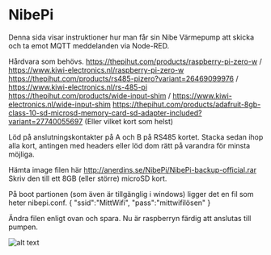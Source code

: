 # NibePi

Denna sida visar instruktioner hur man får sin Nibe Värmepump att skicka och ta emot MQTT meddelanden via Node-RED.

Hårdvara som behövs. 
https://thepihut.com/products/raspberry-pi-zero-w / https://www.kiwi-electronics.nl/raspberry-pi-zero-w
https://thepihut.com/products/rs485-pizero?variant=26469099976 / https://www.kiwi-electronics.nl/rs-485-pi
https://thepihut.com/products/wide-input-shim / https://www.kiwi-electronics.nl/wide-input-shim
https://thepihut.com/products/adafruit-8gb-class-10-sd-microsd-memory-card-sd-adapter-included?variant=27740055697 (Eller vilket kort som helst)

Löd på anslutningskontakter på A och B på RS485 kortet. Stacka sedan ihop alla kort, antingen med headers eller löd dom rätt på varandra för minsta möjliga.

Hämta image filen här http://anerdins.se/NibePi/NibePi-backup-official.rar
Skriv den till ett 8GB (eller större) microSD kort.

På boot partionen (som även är tillgänglig i windows) ligger det en fil som heter nibepi.conf. 
{
        "ssid":"MittWifi",
        "pass":"mittwifilösen"
}

Ändra filen enligt ovan och spara. Nu är raspberryn färdig att anslutas till pumpen.

![alt text](http://url/to/img.png)
